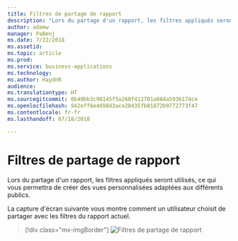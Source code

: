 ```yaml
---
title: Filtres de partage de rapport
description: "Lors du partage d'un rapport, les filtres appliqués seront utilisés, ce qui vous permettra de créer des vues personnalisées adaptées aux différents publics"
author: adamw
manager: PaBenj
ms.date: 7/22/2018
ms.assetid: 
ms.topic: article
ms.prod: 
ms.service: business-applications
ms.technology: 
ms.author: HaydnR
audience: 
ms.translationtype: HT
ms.sourcegitcommit: 0b40bb3c98145f5a260f412701a884a5936174ce
ms.openlocfilehash: 942eff6e4d98d3ace28435fb01872b9772773f47
ms.contentlocale: fr-fr
ms.lasthandoff: 07/18/2018

---
```

# <a name="filters-for-report-sharing"></a>Filtres de partage de rapport

Lors du partage d'un rapport, les filtres appliqués seront utilisés, ce qui vous permettra de créer des vues personnalisées adaptées aux différents publics.

La capture d'écran suivante vous montre comment un utilisateur choisit de partager avec les filtres du rapport actuel.

> [!div class="mx-imgBorder"]
> ![](media/filters-share.png "Filtres de partage de rapport")

